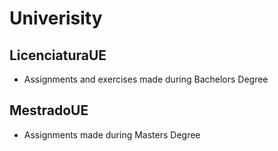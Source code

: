 # Univerisity

## LicenciaturaUE 
  - Assignments and exercises made during Bachelors Degree
  
## MestradoUE 
  - Assignments made during Masters Degree
